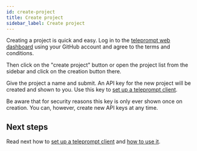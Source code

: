 ```yaml
---
id: create-project
title: Create project
sidebar_label: Create project
---
```


Creating a project is quick and easy. Log in to the [teleprompt web dashboard](https://teleprompt.io/dashboard) using your GitHub account and agree to the terms and conditions.

Then click on the "create project" button or open the project list from the sidebar and click on the creation button there.

Give the project a name and submit. An API key for the new project will be created and shown to you. Use this key to [set up a teleprompt client](./client-setup).

Be aware that for security reasons this key is only ever shown once on creation. You can, however, create new API keys at any time.

## Next steps

Read next how to [set up a teleprompt client](./client-setup) and [how to use it](./cli-client-usage).
